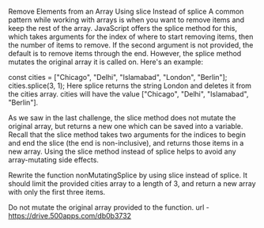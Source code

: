 Remove Elements from an Array Using slice Instead of splice
A common pattern while working with arrays is when you want to remove items and keep the rest of the array. JavaScript offers the splice method for this, which takes arguments for the index of where to start removing items, then the number of items to remove. If the second argument is not provided, the default is to remove items through the end. However, the splice method mutates the original array it is called on. Here's an example:

const cities = ["Chicago", "Delhi", "Islamabad", "London", "Berlin"];
cities.splice(3, 1);
Here splice returns the string London and deletes it from the cities array. cities will have the value ["Chicago", "Delhi", "Islamabad", "Berlin"].

As we saw in the last challenge, the slice method does not mutate the original array, but returns a new one which can be saved into a variable. Recall that the slice method takes two arguments for the indices to begin and end the slice (the end is non-inclusive), and returns those items in a new array. Using the slice method instead of splice helps to avoid any array-mutating side effects.

Rewrite the function nonMutatingSplice by using slice instead of splice. It should limit the provided cities array to a length of 3, and return a new array with only the first three items.

Do not mutate the original array provided to the function.
url - https://drive.500apps.com/db0b3732